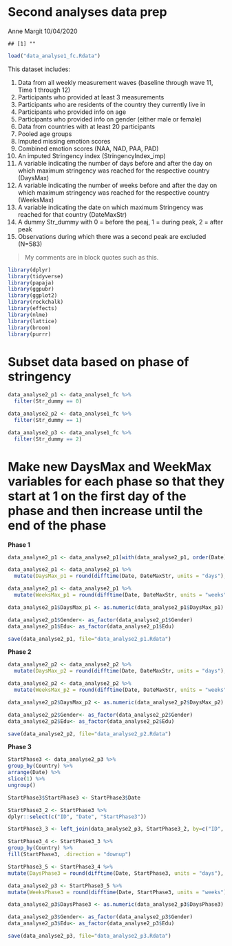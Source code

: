 Second analyses data prep
================
Anne Margit
10/04/2020

    ## [1] ""

``` r
load("data_analyse1_fc.Rdata")
```

This dataset includes:

1.  Data from all weekly measurement waves (baseline through wave 11,
    Time 1 through 12)
2.  Participants who provided at least 3 measurements
3.  Participants who are residents of the country they currently live in
4.  Participants who provided info on age
5.  Participants who provided info on gender (either male or female)
6.  Data from countries with at least 20 participants
7.  Pooled age groups
8.  Imputed missing emotion scores
9.  Combined emotion scores (NAA, NAD, PAA, PAD)
10. An imputed Stringency index (StringencyIndex\_imp)
11. A variable indicating the number of days before and after the day on
    which maximum stringency was reached for the respective country
    (DaysMax)
12. A variable indicating the number of weeks before and after the day
    on which maximum stringency was reached for the respective country
    (WeeksMax)
13. A variable indicating the date on which maximum Stringency was
    reached for that country (DateMaxStr)
14. A dummy Str\_dummy with 0 = before the peaj, 1 = during peak, 2 =
    after peak
15. Observations during which there was a second peak are excluded
    (N=583)

> My comments are in block quotes such as this.

``` r
library(dplyr)
library(tidyverse)
library(papaja)
library(ggpubr)
library(ggplot2)
library(rockchalk)
library(effects)
library(nlme)
library(lattice)
library(broom)
library(purrr)
```

# Subset data based on phase of stringency

``` r
data_analyse2_p1 <- data_analyse1_fc %>%
  filter(Str_dummy == 0)

data_analyse2_p2 <- data_analyse1_fc %>%
  filter(Str_dummy == 1)

data_analyse2_p3 <- data_analyse1_fc %>%
  filter(Str_dummy == 2)
```

# Make new DaysMax and WeekMax variables for each phase so that they start at 1 on the first day of the phase and then increase until the end of the phase

**Phase 1**

``` r
data_analyse2_p1 <- data_analyse2_p1[with(data_analyse2_p1, order(Date)),]

data_analyse2_p1 <- data_analyse2_p1 %>%
  mutate(DaysMax_p1 = round(difftime(Date, DateMaxStr, units = "days"), digits=0))

data_analyse2_p1 <- data_analyse2_p1 %>%
  mutate(WeeksMax_p1 = round(difftime(Date, DateMaxStr, units = "weeks"), digits=0))

data_analyse2_p1$DaysMax_p1 <- as.numeric(data_analyse2_p1$DaysMax_p1)

data_analyse2_p1$Gender<- as_factor(data_analyse2_p1$Gender)
data_analyse2_p1$Edu<- as_factor(data_analyse2_p1$Edu)

save(data_analyse2_p1, file="data_analyse2_p1.Rdata")
```

**Phase 2**

``` r
data_analyse2_p2 <- data_analyse2_p2 %>%
  mutate(DaysMax_p2 = round(difftime(Date, DateMaxStr, units = "days"), digits=0))

data_analyse2_p2 <- data_analyse2_p2 %>%
  mutate(WeeksMax_p2 = round(difftime(Date, DateMaxStr, units = "weeks"), digits=0))

data_analyse2_p2$DaysMax_p2 <- as.numeric(data_analyse2_p2$DaysMax_p2)

data_analyse2_p2$Gender<- as_factor(data_analyse2_p2$Gender)
data_analyse2_p2$Edu<- as_factor(data_analyse2_p2$Edu)

save(data_analyse2_p2, file="data_analyse2_p2.Rdata")
```

**Phase 3**

``` r
StartPhase3 <- data_analyse2_p3 %>% 
group_by(Country) %>%
arrange(Date) %>%
slice(1) %>%
ungroup()

StartPhase3$StartPhase3 <- StartPhase3$Date

StartPhase3_2 <- StartPhase3 %>%
dplyr::select(c("ID", "Date", "StartPhase3"))

StartPhase3_3 <- left_join(data_analyse2_p3, StartPhase3_2, by=c("ID", "Date"))

StartPhase3_4 <- StartPhase3_3 %>%
group_by(Country) %>%
fill(StartPhase3, .direction = "downup")

StartPhase3_5 <- StartPhase3_4 %>%
mutate(DaysPhase3 = round(difftime(Date, StartPhase3, units = "days"), digits=0))

data_analyse2_p3 <- StartPhase3_5 %>%
mutate(WeeksPhase3 = round(difftime(Date, StartPhase3, units = "weeks"), digits=0))

data_analyse2_p3$DaysPhase3 <- as.numeric(data_analyse2_p3$DaysPhase3)

data_analyse2_p3$Gender<- as_factor(data_analyse2_p3$Gender)
data_analyse2_p3$Edu<- as_factor(data_analyse2_p3$Edu)

save(data_analyse2_p3, file="data_analyse2_p3.Rdata")
```
